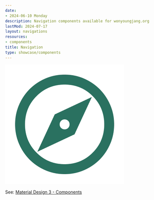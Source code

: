 ```yaml
---
date:
- 2024-06-10 Monday
description: Navigation components available for wonyoungjang.org
lastMod: 2024-07-17
layout: navigations
resources:
- components
title: Navigation
type: showcase/components
---
```

![navigation.webp](/assets/navigation_1721246328721_0.webp)

See: [Material Design 3 - Components](https://m3.material.io/components)
